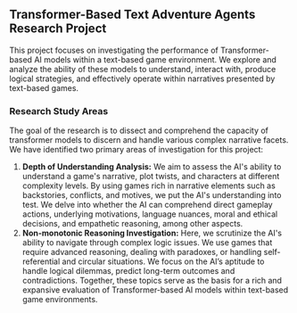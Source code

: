 
## Transformer-Based Text Adventure Agents Research Project

This project focuses on investigating the performance of Transformer-based AI models within a text-based game environment. We explore and analyze the ability of these models to understand, interact with, produce logical strategies, and effectively operate within narratives presented by text-based games.
### Research Study Areas

The goal of the research is to dissect and comprehend the capacity of transformer models to discern and handle various complex narrative facets. We have identified two primary areas of investigation for this project:
1. **Depth of Understanding Analysis:** 
   We aim to assess the AI's ability to understand a game's narrative, plot twists, and characters at different complexity levels. By using games rich in narrative elements such as backstories, conflicts, and motives, we put the AI's understanding into test. We delve into whether the AI can comprehend direct gameplay actions, underlying motivations, language nuances, moral and ethical decisions, and empathetic reasoning, among other aspects.
2. **Non-monotonic Reasoning Investigation:**
    Here, we scrutinize the AI's ability to navigate through complex logic issues. We use games that require advanced reasoning, dealing with paradoxes, or handling self-referential and circular situations. We focus on the AI’s aptitude to handle logical dilemmas, predict long-term outcomes and contradictions.
Together, these topics serve as the basis for a rich and expansive evaluation of Transformer-based AI models within text-based game environments. 


